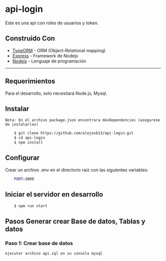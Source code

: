 # api-login

Este es una api con roles de usuarios y token.

## Construido Con


* [TypeORM](https://typeorm.io/#/) - ORM (Object-Relational mapping)
* [Express](https://expressjs.com/es/) - Framework de Nodejs
* [Nodejs](https://nodejs.org/es/docs/) - Lenguaje de programación


---
## Requerimientos

Para el desarrollo, solo necesitará Node.js, Mysql. 

## Instalar
    Nota: En el archivo package.json encontrara devDependencies (asegurese de instalarlas)
```bash
    $ git clone https://github.com/alejosb13/api-login.git
    $ cd api-login
    $ npm install
```

## Configurar

Crear un archivo .env en el directorio raíz con las siguientes variables:

```bash
    PORT=3000
```

## Iniciar el servidor en desarrollo

```bash
    $ npm run start
```

## Pasos Generar crear Base de datos, Tablas y datos 

### Paso 1: Crear base de datos
    ejecutar archivo api.sql en su consola mysql

```


